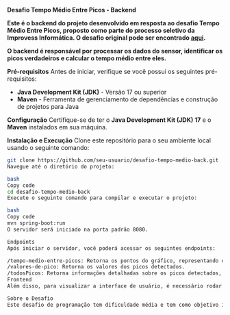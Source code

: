 **Desafio Tempo Médio Entre Picos - Backend**

**Este é o backend do projeto desenvolvido em resposta ao desafio Tempo Médio Entre Picos, proposto como parte do processo seletivo da Improvess Informática. O desafio original pode ser encontrado [aqui](link_do_desafio_original).**

**O backend é responsável por processar os dados do sensor, identificar os picos verdadeiros e calcular o tempo médio entre eles.**

**Pré-requisitos**
Antes de iniciar, verifique se você possui os seguintes pré-requisitos:

- **Java Development Kit (JDK)** - Versão 17 ou superior
- **Maven** - Ferramenta de gerenciamento de dependências e construção de projetos para Java

**Configuração**
Certifique-se de ter o **Java Development Kit (JDK) 17** e o **Maven** instalados em sua máquina.

**Instalação e Execução**
Clone este repositório para o seu ambiente local usando o seguinte comando:

```bash
git clone https://github.com/seu-usuario/desafio-tempo-medio-back.git
Navegue até o diretório do projeto:

bash
Copy code
cd desafio-tempo-medio-back
Execute o seguinte comando para compilar e executar o projeto:

bash
Copy code
mvn spring-boot:run
O servidor será iniciado na porta padrão 8080.

Endpoints
Após iniciar o servidor, você poderá acessar os seguintes endpoints:

/tempo-medio-entre-picos: Retorna os pontos do gráfico, representando o tempo médio entre picos.
/valores-de-pico: Retorna os valores dos picos detectados.
/todosPicos: Retorna informações detalhadas sobre os picos detectados, incluindo o tempo médio entre eles.
Frontend
Além disso, para visualizar a interface de usuário, é necessário rodar o frontend disponível no seguinte repositório: desafio-tempo-medio-front.

Sobre o Desafio
Este desafio de programação tem dificuldade média e tem como objetivo incentivar o raciocínio lógico e algorítmico. Para mais informações sobre o desafio original, consulte aqui.
